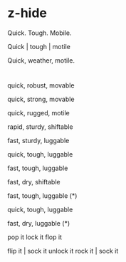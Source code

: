 # z-hide

Quick. Tough. Mobile.

Quick | tough | motile

Quick, weather, motile.

# 





quick, robust, movable

quick, strong, movable

quick, rugged, motile

rapid, sturdy, shiftable

fast, sturdy, luggable

quick, tough, luggable

fast, tough, luggable

fast, dry, shiftable

fast, tough, luggable (*)

quick, tough, luggable

fast, dry, luggable (*)



pop it
lock it
flop it


flip it | sock it
unlock it
rock it | sock it